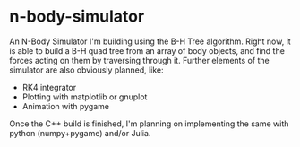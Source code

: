 # n-body-simulator
An N-Body Simulator I'm building using the B-H Tree algorithm.
Right now, it is able to build a B-H quad tree from an array of body objects, and find the forces acting on them by traversing through it.
Further elements of the simulator are also obviously planned, like:
* RK4 integrator
* Plotting with matplotlib or gnuplot
* Animation with pygame

Once the C++ build is finished, I'm planning on implementing the same with python (numpy+pygame) and/or Julia.
